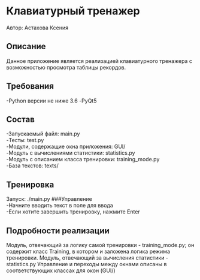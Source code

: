 # Клавиатурный тренажер    
Автор: Астахова Ксения  

## Описание 
Данное приложение является реализацией клавиатурного тренажера с возможностью просмотра таблицы рекордов. 

## Требования  
-Python версии не ниже 3.6
-PyQt5

## Состав  
-Запускаемый файл: main.py  
-Тесты: test.py  
-Модули, содержащие окна приложения: GUI/  
-Модуль с вычислениями статистики: statistics.py  
-Модуль с описанием класса тренировки: training_mode.py  
-База текстов: texts/

## Тренировка  
Запуск: ./main.py
###Управление  
-Начните вводить текст в поле для ввода  
-Если хотите завершить тренировку, нажмите Enter  

## Подробности реализации  
Модуль, отвечающий за логику самой тренировки - training_mode.py; он содержит класс Training, в котором и заложена логика режима тренировки. 
Модуль, отвечающий за вычисления статистики - statistics.py 
Управление и переходы между окнами описаны в соответствующих классах для окон (GUI/) 


